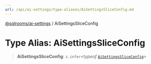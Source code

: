 ```yaml
---
url: /api/ai-settings/type-aliases/AiSettingsSliceConfig.md
---
```

[@sqlrooms/ai-settings](../index.md) / AiSettingsSliceConfig

# Type Alias: AiSettingsSliceConfig

> **AiSettingsSliceConfig**: `z.infer`<*typeof* [`AiSettingsSliceConfig`](../variables/AiSettingsSliceConfig.md)>
